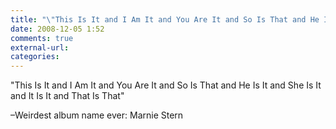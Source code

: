 ```yaml
---
title: "\"This Is It and I Am It and You Are It and So Is That and He Is It and She Is ...\""
date: 2008-12-05 1:52
comments: true
external-url:
categories:
---
```

"This Is It and I Am It and You Are It and So Is That and He Is It and She Is It and It Is It and That Is That"

–Weirdest album name ever: Marnie Stern

